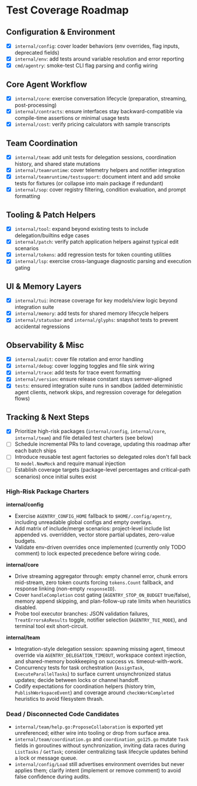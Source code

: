 # Test Coverage Roadmap

## Configuration & Environment
- [x] `internal/config`: cover loader behaviors (env overrides, flag inputs, deprecated fields)
- [x] `internal/env`: add tests around variable resolution and error reporting
- [x] `cmd/agentry`: smoke-test CLI flag parsing and config wiring

## Core Agent Workflow
- [x] `internal/core`: exercise conversation lifecycle (preparation, streaming, post-processing)
- [x] `internal/contracts`: ensure interfaces stay backward-compatible via compile-time assertions or minimal usage tests
- [x] `internal/cost`: verify pricing calculators with sample transcripts

## Team Coordination
- [x] `internal/team`: add unit tests for delegation sessions, coordination history, and shared state mutations
- [x] `internal/teamruntime`: cover telemetry helpers and notifier integration
- [x] `internal/teamruntime/testsupport`: document intent and add smoke tests for fixtures (or collapse into main package if redundant)
- [x] `internal/sop`: cover registry filtering, condition evaluation, and prompt formatting

## Tooling & Patch Helpers
- [x] `internal/tool`: expand beyond existing tests to include delegation/builtins edge cases
- [x] `internal/patch`: verify patch application helpers against typical edit scenarios
- [x] `internal/tokens`: add regression tests for token counting utilities
- [x] `internal/lsp`: exercise cross-language diagnostic parsing and execution gating

## UI & Memory Layers
- [x] `internal/tui`: increase coverage for key models/view logic beyond integration suite
- [x] `internal/memory`: add tests for shared memory lifecycle helpers
- [x] `internal/statusbar` and `internal/glyphs`: snapshot tests to prevent accidental regressions

## Observability & Misc
- [x] `internal/audit`: cover file rotation and error handling
- [x] `internal/debug`: cover logging toggles and file sink wiring
- [x] `internal/trace`: add tests for trace event formatting
- [x] `internal/version`: ensure release constant stays semver-aligned
- [x] `tests`: ensured integration suite runs in sandbox (added deterministic agent clients, network skips, and regression coverage for delegation flows)

## Tracking & Next Steps
- [x] Prioritize high-risk packages (`internal/config`, `internal/core`, `internal/team`) and file detailed test charters (see below)
- [ ] Schedule incremental PRs to land coverage, updating this roadmap after each batch ships
- [ ] Introduce reusable test agent factories so delegated roles don't fall back to `model.NewMock` and require manual injection
- [ ] Establish coverage targets (package-level percentages and critical-path scenarios) once initial suites exist

### High-Risk Package Charters

**internal/config**
- Exercise `AGENTRY_CONFIG_HOME` fallback to `$HOME/.config/agentry`, including unreadable global configs and empty overlays.
- Add matrix of include/merge scenarios: project-level include list appended vs. overridden, vector store partial updates, zero-value budgets.
- Validate env-driven overrides once implemented (currently only TODO comment) to lock expected precedence before wiring code.

**internal/core**
- Drive streaming aggregator through: empty channel error, chunk errors mid-stream, zero token counts forcing `tokens.Count` fallback, and response linking (non-empty `responseID`).
- Cover `handleCompletion` cost gating (`AGENTRY_STOP_ON_BUDGET` true/false), memory append skipping, and plan-follow-up rate limits when heuristics disabled.
- Probe tool executor branches: JSON validation failures, `TreatErrorsAsResults` toggle, notifier selection (`AGENTRY_TUI_MODE`), and terminal tool exit short-circuit.

**internal/team**
- Integration-style delegation session: spawning missing agent, timeout override via `AGENTRY_DELEGATION_TIMEOUT`, workspace context injection, and shared-memory bookkeeping on success vs. timeout-with-work.
- Concurrency tests for task orchestration (`AssignTask`, `ExecuteParallelTasks`) to surface current unsynchronized status updates; decide between locks or channel handoff.
- Codify expectations for coordination helpers (history trim, `PublishWorkspaceEvent`) and coverage around `checkWorkCompleted` heuristics to avoid filesystem thrash.

### Dead / Disconnected Code Candidates
- `internal/team/help.go:ProposeCollaboration` is exported yet unreferenced; either wire into tooling or drop from surface area.
- `internal/team/coordination.go` and `coordination_go125.go` mutate `Task` fields in goroutines without synchronization, inviting data races during `ListTasks` / `GetTask`; consider centralizing task lifecycle updates behind a lock or message queue.
- `internal/config/Load` still advertises environment overrides but never applies them; clarify intent (implement or remove comment) to avoid false confidence during audits.
